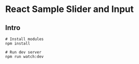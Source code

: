 React Sample Slider and Input
====

## Intro

```shell
# Install modules
npm install

# Run dev server
npm run watch:dev
```
